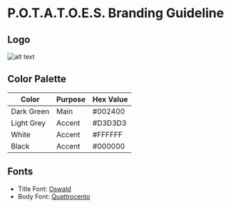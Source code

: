 # P.O.T.A.T.O.E.S. Branding Guideline

## Logo
 ![alt text](https://github.com/eshsrobotics/branding/blob/master/logo/logo-300px.png "ESHS Potatoes")

## Color Palette

| Color      | Purpose   | Hex Value |
|------------|-----------|-----------|
| Dark Green | Main      | #002400   |
| Light Grey | Accent    | #D3D3D3   |
| White      | Accent    | #FFFFFF   | 
| Black      | Accent    | #000000   | 



## Fonts

  * Title Font: [Oswald](https://fonts.google.com/specimen/Oswald)
  * Body Font:  [Quattrocento]( https://fonts.google.com/specimen/Quattrocento )
